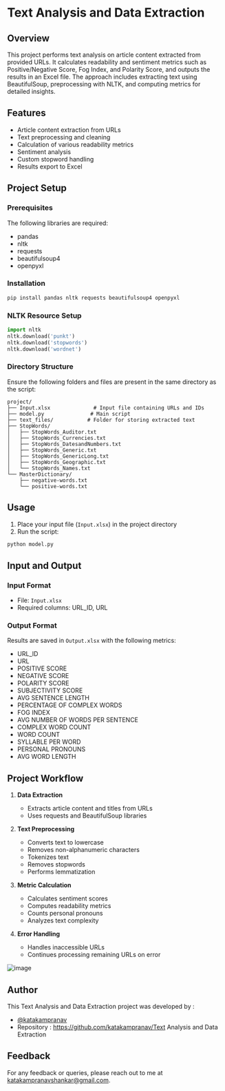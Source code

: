 # Text Analysis and Data Extraction

## Overview
This project performs text analysis on article content extracted from provided URLs. It calculates readability and sentiment metrics such as Positive/Negative Score, Fog Index, and Polarity Score, and outputs the results in an Excel file. The approach includes extracting text using BeautifulSoup, preprocessing with NLTK, and computing metrics for detailed insights.

## Features
- Article content extraction from URLs
- Text preprocessing and cleaning
- Calculation of various readability metrics
- Sentiment analysis
- Custom stopword handling
- Results export to Excel

## Project Setup

### Prerequisites
The following libraries are required:
- pandas
- nltk
- requests
- beautifulsoup4
- openpyxl

### Installation
```bash
pip install pandas nltk requests beautifulsoup4 openpyxl
```

### NLTK Resource Setup
```python
import nltk
nltk.download('punkt')
nltk.download('stopwords')
nltk.download('wordnet')
```

### Directory Structure
Ensure the following folders and files are present in the same directory as the script:
```
project/
├── Input.xlsx              # Input file containing URLs and IDs
├── model.py               # Main script
├── text_files/           # Folder for storing extracted text
├── StopWords/
│   ├── StopWords_Auditor.txt
│   ├── StopWords_Currencies.txt
│   ├── StopWords_DatesandNumbers.txt
│   ├── StopWords_Generic.txt
│   ├── StopWords_GenericLong.txt
│   ├── StopWords_Geographic.txt
│   └── StopWords_Names.txt
└── MasterDictionary/
    ├── negative-words.txt
    └── positive-words.txt
```

## Usage
1. Place your input file (`Input.xlsx`) in the project directory
2. Run the script:
```bash
python model.py
```

## Input and Output
### Input Format
- File: `Input.xlsx`
- Required columns: URL_ID, URL

### Output Format
Results are saved in `Output.xlsx` with the following metrics:
- URL_ID
- URL
- POSITIVE SCORE
- NEGATIVE SCORE
- POLARITY SCORE
- SUBJECTIVITY SCORE
- AVG SENTENCE LENGTH
- PERCENTAGE OF COMPLEX WORDS
- FOG INDEX
- AVG NUMBER OF WORDS PER SENTENCE
- COMPLEX WORD COUNT
- WORD COUNT
- SYLLABLE PER WORD
- PERSONAL PRONOUNS
- AVG WORD LENGTH

## Project Workflow
1. **Data Extraction**
   - Extracts article content and titles from URLs
   - Uses requests and BeautifulSoup libraries
   
2. **Text Preprocessing**
   - Converts text to lowercase
   - Removes non-alphanumeric characters
   - Tokenizes text
   - Removes stopwords
   - Performs lemmatization
   
3. **Metric Calculation**
   - Calculates sentiment scores
   - Computes readability metrics
   - Counts personal pronouns
   - Analyzes text complexity
   
4. **Error Handling**
   - Handles inaccessible URLs
   - Continues processing remaining URLs on error
  
![image](https://github.com/user-attachments/assets/36ad7bd0-e943-4e4a-96ed-771cec8df4b5)

## Author

This Text Analysis and Data Extraction project was developed by :
-	[@katakampranav](https://github.com/katakampranav)
-	Repository : https://github.com/katakampranav/Text Analysis and Data Extraction

## Feedback

For any feedback or queries, please reach out to me at katakampranavshankar@gmail.com.
